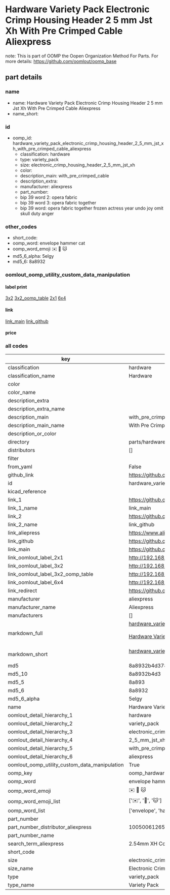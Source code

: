 # Hardware Variety Pack Electronic Crimp Housing Header 2 5 mm Jst Xh With Pre Crimped Cable Aliexpress  

note: This is part of OOMP the Oopen Organization Method For Parts. For more details: https://github.com/oomlout/oomp_base

##  part details
  







### name
* name: Hardware Variety Pack Electronic Crimp Housing Header 2 5 mm Jst Xh With Pre Crimped Cable Aliexpress
* name_short: 
### id
* oomp_id: hardware_variety_pack_electronic_crimp_housing_header_2_5_mm_jst_xh_with_pre_crimped_cable_aliexpress
  * classification: hardware
  * type: variety_pack
  * size: electronic_crimp_housing_header_2_5_mm_jst_xh
  * color: 
  * description_main: with_pre_crimped_cable
  * description_extra: 
  * manufacturer: aliexpress
  * part_number: 
  * bip 39 word 2: opera fabric
  * bip 39 word 3: opera fabric together
  * bip 39 word: opera fabric together frozen actress year undo joy omit skull duty anger

### other_codes
* short_code: 
* oomp_word: envelope hammer cat
* oomp_word_emoji :envelope: :hammer: :cat:
* md5_6_alpha: 5elgy
* md5_6: 8a8932






### oomlout_oomp_utility_custom_data_manipulation
#### label print
[3x2](http://192.168.1.245:1112/?label=oomp%205elgy)
[3x2_oomp_table](http://192.168.1.108:1112/?label=oomp%205elgy)
[2x1](http://192.168.1.242:1112/?label=oomp%205elgy)
[6x4](http://192.168.1.55:1112/?label=oomp%205elgy)    

#### link

[link_main](https://github.com/oomlout/oomlout_oomp_version_1_messy/tree/main/parts/hardware_variety_pack_electronic_crimp_housing_header_2_5_mm_jst_xh_with_pre_crimped_cable_aliexpress) [link_github](https://github.com/oomlout/oomlout_oomp_version_1_messy/tree/main/parts/hardware_variety_pack_electronic_crimp_housing_header_2_5_mm_jst_xh_with_pre_crimped_cable_aliexpress)                             

#### price







### all codes 
| key | value |  
| --- | --- |  
| classification | hardware |  
| classification_name | Hardware |  
| color |  |  
| color_name |  |  
| description_extra |  |  
| description_extra_name |  |  
| description_main | with_pre_crimped_cable |  
| description_main_name | With Pre Crimped Cable |  
| description_or_color |   |  
| directory | parts/hardware_variety_pack_electronic_crimp_housing_header_2_5_mm_jst_xh_with_pre_crimped_cable_aliexpress |  
| distributors | [] |  
| filter |  |  
| from_yaml | False |  
| github_link | https://github.com/oomlout/oomlout_oomp_part_src/tree/main/parts/hardware_variety_pack_electronic_crimp_housing_header_2_5_mm_jst_xh_with_pre_crimped_cable_aliexpress |  
| id | hardware_variety_pack_electronic_crimp_housing_header_2_5_mm_jst_xh_with_pre_crimped_cable_aliexpress |  
| kicad_reference |  |  
| link_1 | https://github.com/oomlout/oomlout_oomp_version_1_messy/tree/main/parts/hardware_variety_pack_electronic_crimp_housing_header_2_5_mm_jst_xh_with_pre_crimped_cable_aliexpress |  
| link_1_name | link_main |  
| link_2 | https://github.com/oomlout/oomlout_oomp_version_1_messy/tree/main/parts/hardware_variety_pack_electronic_crimp_housing_header_2_5_mm_jst_xh_with_pre_crimped_cable_aliexpress |  
| link_2_name | link_github |  
| link_aliepress | https://www.aliexpress.com/item/1005006126557275.html |  
| link_github | https://github.com/oomlout/oomlout_oomp_version_1_messy/tree/main/parts/hardware_variety_pack_electronic_crimp_housing_header_2_5_mm_jst_xh_with_pre_crimped_cable_aliexpress |  
| link_main | https://github.com/oomlout/oomlout_oomp_version_1_messy/tree/main/parts/hardware_variety_pack_electronic_crimp_housing_header_2_5_mm_jst_xh_with_pre_crimped_cable_aliexpress |  
| link_oomlout_label_2x1 | http://192.168.1.242:1112/?label=oomp%205elgy |  
| link_oomlout_label_3x2 | http://192.168.1.245:1112/?label=oomp%205elgy |  
| link_oomlout_label_3x2_oomp_table | http://192.168.1.108:1112/?label=oomp%205elgy |  
| link_oomlout_label_6x4 | http://192.168.1.55:1112/?label=oomp%205elgy |  
| link_redirect | https://github.com/oomlout/oomlout_oomp_version_1_messy/tree/main/parts/hardware_variety_pack_electronic_crimp_housing_header_2_5_mm_jst_xh_with_pre_crimped_cable_aliexpress |  
| manufacturer | aliexpress |  
| manufacturer_name | Aliexpress |  
| manufacturers | [] |  
| markdown_full | [hardware_variety_pack_electronic_crimp_housing_header_2_5_mm_jst_xh_with_pre_crimped_cable_aliexpress](none)<br>[](none)<br>[Hardware Variety Pack Electronic Crimp Housing Header 2 5 Mm Jst Xh With Pre Crimped Cable Aliexpress](none)<br><br> |  
| markdown_short | [hardware_variety_pack_electronic_crimp_housing_header_2_5_mm_jst_xh_with_pre_crimped_cable_aliexpress](none)<br><br> |  
| md5 | 8a8932b4d3789d9ffb8165dbc7545cda |  
| md5_10 | 8a8932b4d3 |  
| md5_5 | 8a893 |  
| md5_6 | 8a8932 |  
| md5_6_alpha | 5elgy |  
| name | Hardware Variety Pack Electronic Crimp Housing Header 2 5 mm Jst Xh With Pre Crimped Cable Aliexpress |  
| oomlout_detail_hierarchy_1 | hardware |  
| oomlout_detail_hierarchy_2 | variety_pack |  
| oomlout_detail_hierarchy_3 | electronic_crimp_housing_header |  
| oomlout_detail_hierarchy_4 | 2_5_mm_jst_xh |  
| oomlout_detail_hierarchy_5 | with_pre_crimped_cable |  
| oomlout_detail_hierarchy_6 | aliexpress |  
| oomlout_oomp_utility_custom_data_manipulation | True |  
| oomp_key | oomp_hardware_variety_pack_electronic_crimp_housing_header_2_5_mm_jst_xh_with_pre_crimped_cable_aliexpress |  
| oomp_word | envelope hammer cat |  
| oomp_word_emoji | :envelope: :hammer: :cat: |  
| oomp_word_emoji_list | [':envelope:', ':hammer:', ':cat:'] |  
| oomp_word_list | ['envelope', 'hammer', 'cat'] |  
| part_number |  |  
| part_number_distributor_aliexpress | 1005006126557275 |  
| part_number_name |  |  
| search_term_aliexpress | 2.54mm XH Connector Socket Kit with Pre-Crimped Cable Wire 2/3/4/5/6/7 Pin Housing JST Adapter Cable Male and Female Compatible |  
| short_code |  |  
| size | electronic_crimp_housing_header_2_5_mm_jst_xh |  
| size_name | Electronic Crimp Housing Header 2 5 mm Jst Xh |  
| type | variety_pack |  
| type_name | Variety Pack |  
